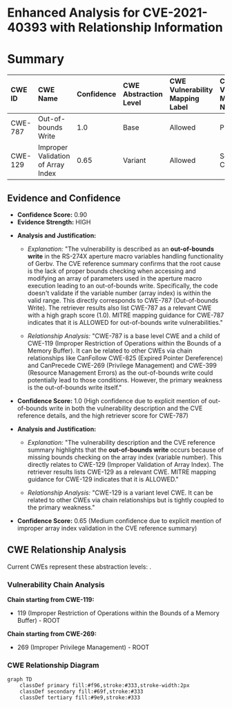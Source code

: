 # Enhanced Analysis for CVE-2021-40393 with Relationship Information

# Summary
| CWE ID  | CWE Name                     | Confidence | CWE Abstraction Level | CWE Vulnerability Mapping Label | CWE-Vulnerability Mapping Notes |
| :-------- | :--------------------------- | :--------- | :-------------------- | :------------------------------ | :------------------------------ |
| CWE-787 | Out-of-bounds Write  | 1.0       | Base                 | Allowed                        | Primary CWE                      |
| CWE-129 | Improper Validation of Array Index  | 0.65      | Variant                  | Allowed                        | Secondary Candidate                      |

## Evidence and Confidence

*   **Confidence Score:** 0.90
*   **Evidence Strength:** HIGH

- **Analysis and Justification:**  
  - *Explanation:* "The vulnerability is described as an **out-of-bounds write** in the RS-274X aperture macro variables handling functionality of Gerbv. The CVE reference summary confirms that the root cause is the lack of proper bounds checking when accessing and modifying an array of parameters used in the aperture macro execution leading to an out-of-bounds write. Specifically, the code doesn't validate if the variable number (array index) is within the valid range. This directly corresponds to CWE-787 (Out-of-bounds Write). The retriever results also list CWE-787 as a relevant CWE with a high graph score (1.0). MITRE mapping guidance for CWE-787 indicates that it is ALLOWED for out-of-bounds write vulnerabilities."
  
  - *Relationship Analysis:* "CWE-787 is a base level CWE and a child of CWE-119 (Improper Restriction of Operations within the Bounds of a Memory Buffer). It can be related to other CWEs via chain relationships like CanFollow CWE-825 (Expired Pointer Dereference) and CanPrecede CWE-269 (Privilege Management) and CWE-399 (Resource Management Errors) as the out-of-bounds write could potentially lead to those conditions. However, the primary weakness is the out-of-bounds write itself."

- **Confidence Score:** 1.0 (High confidence due to explicit mention of out-of-bounds write in both the vulnerability description and the CVE reference details, and the high retriever score for CWE-787)

- **Analysis and Justification:**  
  - *Explanation:* "The vulnerability description and the CVE reference summary highlights that the **out-of-bounds write** occurs because of missing bounds checking on the array index (variable number). This directly relates to CWE-129 (Improper Validation of Array Index). The retriever results lists CWE-129 as a relevant CWE. MITRE mapping guidance for CWE-129 indicates that it is ALLOWED."
  
  - *Relationship Analysis:* "CWE-129 is a variant level CWE. It can be related to other CWEs via chain relationships but is tightly coupled to the primary weakness."

- **Confidence Score:** 0.65 (Medium confidence due to explicit mention of improper array index validation in the CVE reference summary)


## CWE Relationship Analysis

Current CWEs represent these abstraction levels: .


### Vulnerability Chain Analysis

**Chain starting from CWE-119:**
- 119 (Improper Restriction of Operations within the Bounds of a Memory Buffer) - ROOT


**Chain starting from CWE-269:**
- 269 (Improper Privilege Management) - ROOT



### CWE Relationship Diagram

```mermaid
graph TD
    classDef primary fill:#f96,stroke:#333,stroke-width:2px
    classDef secondary fill:#69f,stroke:#333
    classDef tertiary fill:#9e9,stroke:#333
```
